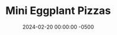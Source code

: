 ---
layout: post
title:  "Mini Eggplant Pizzas"
date:   2024-02-20 00:00:00 -0500
categories: 
- Recipes
- Finger Foods
permalink: /recipes/eggplant-pizza
image: /assets/Food/Finger Food/Eggplant Pizza/eggplant-pizza-cover.jpg
ing: eggplantpizza-ing
facts: eggplantpizza-facts
Prep: 10
Rest: 
Cook: 25
Source1: https://elavegan.com/eggplant-pizza-recipe/#recipe
Source2: 
whisk: https://s.samsungfood.com/RA5Ux
tags: 
- pizza
- vegetable
- cheese
- pasta
- sauce
- mozzarella
- cheddar
- shredded
- bake
- oregano
- melt
Description: These low carb eggplant Pizzas are perfect little bite sized appetizers to serve to a group. They're really easy to make, just pre roast the eggplant, add toppings, and bake again. I'll be making this alongside a <a href="pizza">Home Oven Baked Pizza</a> for pizza night in my house for now on. I made about 20 mini pizzas with a large eggplant 
Instructions: 
- Preheat your oven to 425F, and line a baking sheet with parchment paper. Cut your eggplant into 1/2" rounds, and add to the sheet. Season with salt, pepper, and oil, and roast for 15 minutes, until browned<br><br>

- Remove the eggplant from the oven, and top with sauce, cheese, and a dash of oregano on each pizza<br><br>
- <center><img src="/assets/Food/Finger Food/Eggplant Pizza/eggplant-pizza-2.jpg" alt="" class="instruction-image"></center><br>

- Bake for another 10-12 minutes, or until browned to your liking. You can also broil the top for a minute or 2 to brown the cheese
---